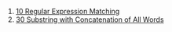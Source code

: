 1. [10 Regular Expression Matching](https://leetcode.com/problems/regular-expression-matching/)
2. [30 Substring with Concatenation of All Words](https://leetcode.com/problems/substring-with-concatenation-of-all-words/)
